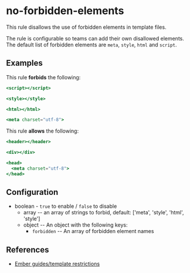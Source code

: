 # no-forbidden-elements

This rule disallows the use of forbidden elements in template files.

The rule is configurable so teams can add their own disallowed elements.
The default list of forbidden elements are `meta`, `style`, `html` and `script`.

## Examples

This rule **forbids** the following:

```hbs
<script></script>
```

```hbs
<style></style>
```

```hbs
<html></html>
```

```hbs
<meta charset="utf-8">
```

This rule **allows** the following:

```hbs
<header></header>
```

```hbs
<div></div>
```
```hbs
<head>
  <meta charset="utf-8">
</head>
```


## Configuration

* boolean - `true` to enable / `false` to disable
  * array -- an array of strings to forbid, default: ['meta', 'style', 'html', 'style']
  * object -- An object with the following keys:
    * `forbidden` -- An array of forbidden element names

## References

* [Ember guides/template restrictions](https://guides.emberjs.com/release/components/#toc_restrictions)
